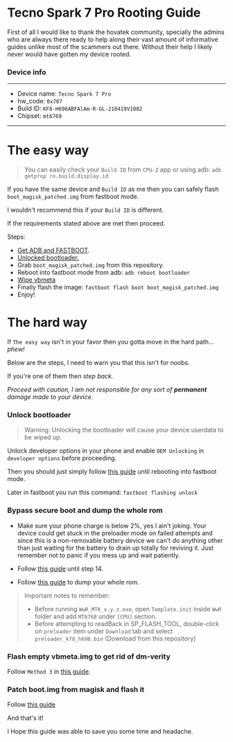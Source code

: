 # Tecno Spark 7 Pro Rooting Guide

First of all I would like to thank the hovatek community, specially the admins who are always there ready to help along their vast amount of informative guides unlike most of the scammers out there. Without their help I likely never would have gotten my device rooted.

### Device info
---------------

* Device name: `Tecno Spark 7 Pro`
* hw_code: `0x707`
* Build ID: `KF8-H696ABFAlAm-R-GL-210419V1082`
* Chipset: `mt6769`

---------------

# The easy way

> You can easily check your `Build ID` from `CPU-Z` app or using adb: `adb getprop ro.build.display.id`

If you have the same device and `Build ID` as me then you can safely flash `boot_magisk_patched.img` from fastboot mode.

I wouldn't recommend this if your `Build ID` is different.

If the requirements stated above are met then proceed.

Steps:

* [Get ADB and FASTBOOT](https://forum.hovatek.com/thread-588.html).
* [Unlocked bootloader.](#Unlock-bootloader)
* Grab `boot_magisk_patched.img` from this repository.
* Reboot into fastboot mode from adb: `adb reboot bootloader`
* [Wipe vbmeta](#flash-empty-vbmetaimg-to-get-rid-of-dm-verity)
* Finally flash the image: `fastboot flash boot boot_magisk_patched.img`
* Enjoy!

# The hard way

If `The easy way` isn't in your favor then you gotta move in the hard path... _phew!_

Below are the steps, I need to warn you that this isn't for noobs.

If you're one of them then _step back._

_Proceed with caution, I am not responsible for any sort of **permanent** damage made to your device._

### Unlock bootloader

> Warning: Unlocking the bootloader will cause your device userdata to be wiped up.

Unlock developer options in your phone and enable `OEM Unlocking` in `developer options` before proceeding.

Then you should just simply follow [this guide](https://forum.hovatek.com/thread-19578.html) until rebooting into fastboot mode.

Later in fastboot you run this command: `fastboot flashing unlock`

### Bypass secure boot and dump the whole rom

* Make sure your phone charge is below 2%, yes I ain't joking. Your device could get stuck in the preloader mode on failed attempts and since this is a non-removable battery device we can't do anything other than just waiting for the battery to drain up totally for reviving it. Just remember not to panic if you mess up and wait patiently.

* Follow [this guide](https://forum.hovatek.com/thread-37957.html) until step 14.

* Follow [this guide](https://forum.hovatek.com/thread-21970.html) to dump your whole rom.

> Important notes to remember:
> * Before running `WwR_MTK_x.y.z.exe`, open `Template.init` inside `WwR` folder and add `MT6768` under `[CPU]` section.
> * Before attempting to readBack in SP_FLASH_TOOL, double-click on `preloader` item under `Download` tab and select `preloader_kf8_h696.bin` (Download from this repository)


### Flash empty vbmeta.img to get rid of dm-verity

Follow `Method 3` in [this guide](https://forum.hovatek.com/thread-32719.html).

### Patch boot.img from magisk and flash it

Follow [this guide](https://forum.hovatek.com/thread-21427.html)

And that's it!

I Hope this guide was able to save you some time and headache.

